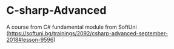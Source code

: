 # C-sharp-Advanced
A course from C# fundamental module from SoftUni (https://softuni.bg/trainings/2092/csharp-advanced-september-2018#lesson-9596)
